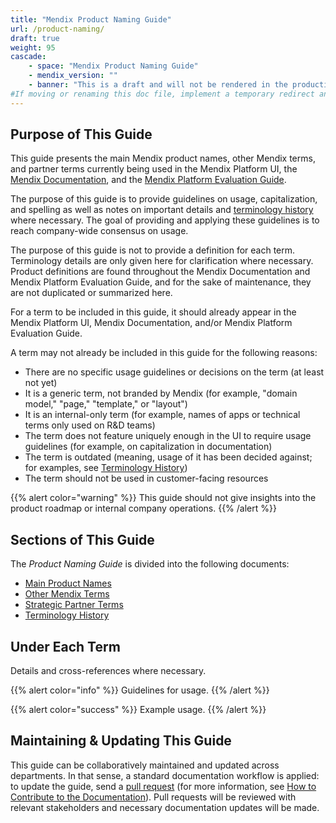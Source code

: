 ```yaml
---
title: "Mendix Product Naming Guide"
url: /product-naming/
draft: true
weight: 95
cascade:
    - space: "Mendix Product Naming Guide"
    - mendix_version: ""
    - banner: "This is a draft and will not be rendered in the production website. Remove draft:true to make this document public."
#If moving or renaming this doc file, implement a temporary redirect and let the respective team know they should update the URL in the product. See Mapping to Products for more details. 
---
```


## Purpose of This Guide

This guide presents the main Mendix product names, other Mendix terms, and partner terms currently being used in the Mendix Platform UI, the [Mendix Documentation](https://docs.mendix.com/), and the [Mendix Platform Evaluation Guide](https://www.mendix.com/evaluation-guide/welcome). 

The purpose of this guide is to provide guidelines on usage, capitalization, and spelling as well as notes on important details and [terminology history](/product-naming/terminology-history/) where necessary. The goal of providing and applying these guidelines is to reach company-wide consensus on usage.

The purpose of this guide is not to provide a definition for each term. Terminology details are only given here for clarification where necessary. Product definitions are found throughout the Mendix Documentation and Mendix Platform Evaluation Guide, and for the sake of maintenance, they are not duplicated or summarized here.

For a term to be included in this guide, it should already appear in the Mendix Platform UI, Mendix Documentation, and/or Mendix Platform Evaluation Guide.

A term may not already be included in this guide for the following reasons:

* There are no specific usage guidelines or decisions on the term (at least not yet)
* It is a generic term, not branded by Mendix (for example, "domain model," "page," "template," or "layout")
* It is an internal-only term (for example, names of apps or technical terms only used on R&D teams)
* The term does not feature uniquely enough in the UI to require usage guidelines (for example, on capitalization in documentation)
* The term is outdated (meaning, usage of it has been decided against; for examples, see [Terminology History](/product-naming/terminology-history/))
* The term should not be used in customer-facing resources

{{% alert color="warning" %}}
This guide should not give insights into the product roadmap or internal company operations.
{{% /alert %}}

## Sections of This Guide

The *Product Naming Guide* is divided into the following documents:

* [Main Product Names](/product-naming/main-product-names/)
* [Other Mendix Terms](/product-naming/other-terms/)
* [Strategic Partner Terms](/product-naming/strategic-partner-terms/)
* [Terminology History](/product-naming/terminology-history/)

## Under Each Term

Details and cross-references where necessary.

{{% alert color="info" %}}
Guidelines for usage.
{{% /alert %}}

{{% alert color="success" %}}
Example usage.
{{% /alert %}}

## Maintaining & Updating This Guide

This guide can be collaboratively maintained and updated across departments. In that sense, a standard documentation workflow is applied: to update the guide, send a [pull request](https://github.com/mendix/docs/tree/development/content/product-naming) (for more information, see [How to Contribute to the Documentation](/developerportal/community-tools/contribute-to-the-mendix-documentation/)). Pull requests will be reviewed with relevant stakeholders and necessary documentation updates will be made.
